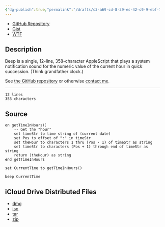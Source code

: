 ```yaml
---
{"dg-publish":true,"permalink":"/drafts/c3-a69-cd-8-39-ed-42-c9-9-ebf-7-fe-06-a0-aed-15/","dgHomeLink":true,"dgPassFrontmatter":false}
---
```


- [GitHub Repository](https://github.com/extratone/beep) 
- [Gist](https://gist.github.com/038e2a5d448a35566720cff64bbcac03)
- [WTF](https://davidblue.wtf/drafts/C3A69CD8-39ED-42C9-9EBF-7FE06A0AED15.html)

## Description

Beep is a single, 12-line, 358-character AppleScript that plays a system notification sound for the numeric value of the current hour in quick succession. (Think grandfather clock.)

See [the GitHub repository](https://github.com/extratone/beep) or otherwise [contact me](https://davidblue.wtf/db.vcf).

---

```
12 lines
358 characters
```

## Source 

```applescript
on getTimeInHours()
	-- Get the "hour"
	set timeStr to time string of (current date)
	set Pos to offset of ":" in timeStr
	set theHour to characters 1 thru (Pos - 1) of timeStr as string
	set timeStr to characters (Pos + 1) through end of timeStr as string
	return (theHour) as string
end getTimeInHours

set CurrentTime to getTimeInHours()

beep CurrentTime
```

## iCloud Drive Distributed Files

- [dmg](https://www.icloud.com/iclouddrive/09exTZGthN3fGVjmUeNn4owMg#beep)
- [iso](https://www.icloud.com/iclouddrive/084sPAIwiCY4_36ODkGoxlhuw#beep)
- [tar](https://www.icloud.com/iclouddrive/0d6Ac4cPTjCYoONpyqgBCs-yA#beep)
- [zip](https://www.icloud.com/iclouddrive/0662duJu2Ac_-hTxiF1YUoFgg#beep)